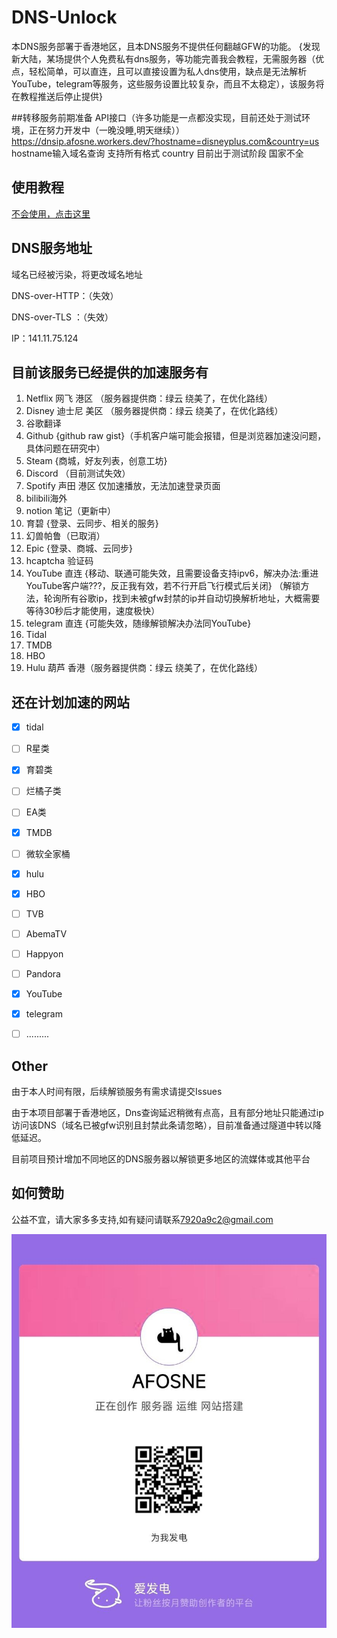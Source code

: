 # DNS-Unlock

本DNS服务部署于香港地区，且本DNS服务不提供任何翻越GFW的功能。
{发现新大陆，某场提供个人免费私有dns服务，等功能完善我会教程，无需服务器（优点，轻松简单，可以直连，且可以直接设置为私人dns使用，缺点是无法解析YouTube，telegram等服务，这些服务设置比较复杂，而且不太稳定），该服务将在教程推送后停止提供}

##转移服务前期准备
API接口（许多功能是一点都没实现，目前还处于测试环境，正在努力开发中（一晚没睡,明天继续））
https://dnsip.afosne.workers.dev/?hostname=disneyplus.com&country=us
hostname输入域名查询 支持所有格式 country 目前出于测试阶段 国家不全

## 使用教程

[不会使用，点击这里](/tutorial.md)

## DNS服务地址

域名已经被污染，将更改域名地址

DNS-over-HTTP：（失效） 

DNS-over-TLS ：（失效）

IP：141.11.75.124



## 目前该服务已经提供的加速服务有

1. Netflix 网飞 港区 （服务器提供商：绿云 绕美了，在优化路线）
2. Disney 迪士尼 美区 （服务器提供商：绿云 绕美了，在优化路线）
3. 谷歌翻译 
4. Github {github raw gist}（手机客户端可能会报错，但是浏览器加速没问题，具体问题在研究中）
5. Steam {商城，好友列表，创意工坊} 
6. Discord （目前测试失效）
7. Spotify 声田 港区 仅加速播放，无法加速登录页面
8. bilibili海外 
9. notion 笔记（更新中）
10. 育碧 {登录、云同步、相关的服务}
11. 幻兽帕鲁（已取消）
12. Epic {登录、商城、云同步}
13. hcaptcha 验证码
14. YouTube 直连 {移动、联通可能失效，且需要设备支持ipv6，解决办法:重进YouTube客户端???，反正我有效，若不行开启飞行模式后关闭} （解锁方法，轮询所有谷歌ip，找到未被gfw封禁的ip并自动切换解析地址，大概需要等待30秒后才能使用，速度极快）
15. telegram 直连 {可能失效，随缘解锁解决办法同YouTube} 
16. Tidal
17. TMDB
18. HBO
19. Hulu 葫芦 香港（服务器提供商：绿云 绕美了，在优化路线）


## 还在计划加速的网站

- [x] tidal
- [ ] R星类
- [x] 育碧类
- [ ] 烂橘子类
- [ ] EA类
- [x] TMDB
- [ ] 微软全家桶
- [x] hulu
- [x] HBO
- [ ] TVB
- [ ] AbemaTV
- [ ] Happyon
- [ ] Pandora
- [x] YouTube
- [x] telegram
- [ ] .........



## Other

由于本人时间有限，后续解锁服务有需求请提交Issues

由于本项目部署于香港地区，Dns查询延迟稍微有点高，且有部分地址只能通过ip访问该DNS（域名已被gfw识别且封禁此条请忽略），目前准备通过隧道中转以降低延迟。

目前项目预计增加不同地区的DNS服务器以解锁更多地区的流媒体或其他平台

## 如何赞助

公益不宜，请大家多多支持,如有疑问请联系[7920a9c2@gmail.com](mailto:7920a9c2@gmail.com) 

![爱发电](/img/afd.jpg)

